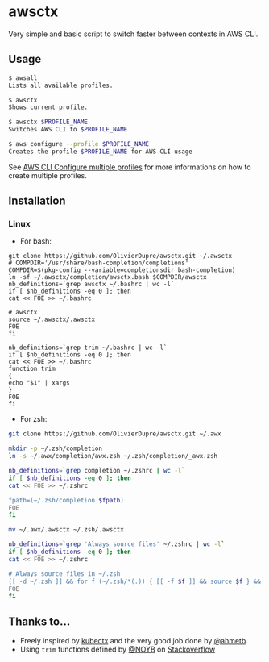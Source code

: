 # awsctx
Very simple and basic script to switch faster between contexts in AWS CLI.

## Usage
```bash
$ awsall
Lists all available profiles.

$ awsctx 
Shows current profile.

$ awsctx $PROFILE_NAME
Switches AWS CLI to $PROFILE_NAME

$ aws configure --profile $PROFILE_NAME
Creates the profile $PROFILE_NAME for AWS CLI usage
```
See [AWS CLI Configure multiple profiles](https://docs.aws.amazon.com/cli/latest/userguide/cli-chap-configure.html#cli-quick-configuration-multi-profiles) for more informations on how to create multiple profiles.

## Installation
### Linux
* For bash:
```
git clone https://github.com/OlivierDupre/awsctx.git ~/.awsctx
# COMPDIR='/usr/share/bash-completion/completions'
COMPDIR=$(pkg-config --variable=completionsdir bash-completion)
ln -sf ~/.awsctx/completion/awsctx.bash $COMPDIR/awsctx
nb_definitions=`grep awsctx ~/.bashrc | wc -l`
if [ $nb_definitions -eq 0 ]; then
cat << FOE >> ~/.bashrc

# awsctx
source ~/.awsctx/.awsctx
FOE
fi

nb_definitions=`grep trim ~/.bashrc | wc -l`
if [ $nb_definitions -eq 0 ]; then
cat << FOE >> ~/.bashrc
function trim
{
echo "$1" | xargs
}
FOE
fi

```

* For zsh:

``` zsh
git clone https://github.com/OlivierDupre/awsctx.git ~/.awx

mkdir -p ~/.zsh/completion
ln -s ~/.awx/completion/awx.zsh ~/.zsh/completion/_awx.zsh

nb_definitions=`grep completion ~/.zshrc | wc -l`
if [ $nb_definitions -eq 0 ]; then
cat << FOE >> ~/.zshrc

fpath=(~/.zsh/completion $fpath)
FOE
fi

mv ~/.awx/.awsctx ~/.zsh/.awsctx

nb_definitions=`grep 'Always source files' ~/.zshrc | wc -l`
if [ $nb_definitions -eq 0 ]; then
cat << FOE >> ~/.zshrc

# Always source files in ~/.zsh
[[ -d ~/.zsh ]] && for f (~/.zsh/*(.)) { [[ -f $f ]] && source $f } && for f (/~/.zsh/.*(.)) { [[ -f $f ]] && source $f }
FOE
fi

```

## Thanks to...
* Freely inspired by [kubectx](https://kubectx.dev/) and the very good job done by [@ahmetb](https://github.com/ahmetb).
* Using `trim` functions defined by [@NOYB](https://stackoverflow.com/users/5145161/noyb) on [Stackoverflow](https://stackoverflow.com/a/43725798/2003148)